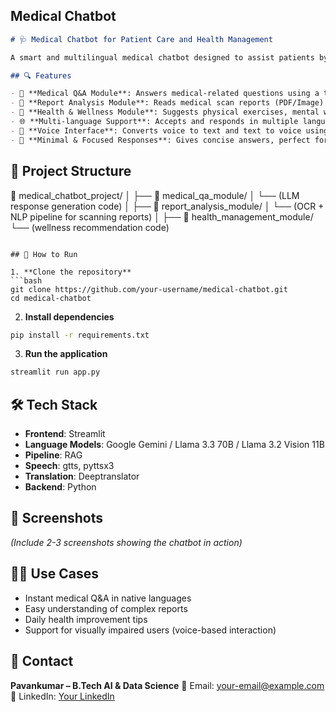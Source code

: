 ## Medical Chatbot

```markdown
# 🩺 Medical Chatbot for Patient Care and Health Management

A smart and multilingual medical chatbot designed to assist patients by answering health queries, analyzing medical reports, and offering holistic wellness suggestions. Built using AI, NLP, and Deep Learning technologies with a user-friendly Streamlit interface.

## 🔍 Features

- 🧠 **Medical Q&A Module**: Answers medical-related questions using a trained LLM and using RAG Pipeline.
- 📄 **Report Analysis Module**: Reads medical scan reports (PDF/Image) and provides key insights finetuned LLM.
- 🌿 **Health & Wellness Module**: Suggests physical exercises, mental wellness tips, and health management advice.
- 🌐 **Multi-language Support**: Accepts and responds in multiple languages.
- 🎤 **Voice Interface**: Converts voice to text and text to voice using Speech-to-Text and Text-to-Speech.
- 💬 **Minimal & Focused Responses**: Gives concise answers, perfect for real-time assistance.

```

## 🧱 Project Structure

📁 medical\_chatbot\_project/
│
├── 📁 medical\_qa\_module/
│   └── (LLM response generation code)
│
├── 📁 report\_analysis\_module/
│   └── (OCR + NLP pipeline for scanning reports)
│
├── 📁 health\_management\_module/
    └── (wellness recommendation code)


````

## 🚀 How to Run

1. **Clone the repository**
```bash
git clone https://github.com/your-username/medical-chatbot.git
cd medical-chatbot
````

2. **Install dependencies**

```bash
pip install -r requirements.txt
```

3. **Run the application**

```bash
streamlit run app.py
```

## 🛠️ Tech Stack

* **Frontend**: Streamlit
* **Language Models**: Google Gemini / Llama 3.3 70B / Llama 3.2 Vision 11B
* **Pipeline**: RAG
* **Speech**: gtts, pyttsx3
* **Translation**: Deeptranslator
* **Backend**: Python

## 📸 Screenshots

*(Include 2-3 screenshots showing the chatbot in action)*

## 👨‍⚕️ Use Cases

* Instant medical Q\&A in native languages
* Easy understanding of complex reports
* Daily health improvement tips
* Support for visually impaired users (voice-based interaction)

## 🤝 Contact

**Pavankumar – B.Tech AI & Data Science**
📧 Email: [your-email@example.com](mailto:your-email@example.com)
🔗 LinkedIn: [Your LinkedIn](https://linkedin.com/in/yourprofile)

